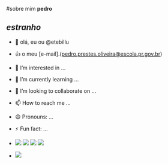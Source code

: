 #sobre mim **pedro**
## *estranho*
- 👋 olá, eu ou @etebillu
- :+1: o meu [e-mail].(pedro.prestes.oliveira@escola.pr.gov.br)
- 👀 I’m interested in ...
- 🌱 I’m currently learning ...
- 💞️ I’m looking to collaborate on ...
- 📫 How to reach me ...
- 😄 Pronouns: ...
- ⚡ Fun fact: ...

- ![](https://img.shields.io/badge/ChatGPT-74aa9c?style=for-the-badge&logo=openai&logoColor=white)
 ![](https://img.shields.io/badge/Canva-%2300C4CC.svg?&style=for-the-badge&logo=Canva&logoColor=white)
![](https://img.shields.io/badge/Duolingo-58CC02?style=for-the-badge&logo=Duolingo&logoColor=white)
![](https://img.shields.io/badge/WhatsApp-25D366?style=for-the-badge&logo=whatsapp&logoColor=white)
- ![](https://media.tenor.com/anyzNMtKmNAAAAAj/ka-chow-lightning-mcqueen.gif)
